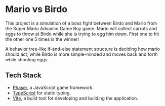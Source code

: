 # Mario vs Birdo
This project is a simulation of a boss fight between Birdo and Mario from the Super Mario Advance Game Boy game. Mario will collect carrots and eggs to throw at Birdo while she is trying to egg him down. First one to hit the other one 5 times is the winner! 

A behavior tree-like if-and-else statement structure is deciding how mario should act, while Birdo is more simple-minded and moves back and forth while shooting eggs.

## Tech Stack

- [Phaser](https://phaser.io/), a JavaScript game framework. 
- [TypeScript](https://www.typescriptlang.org/) for static typing. 
- [Vite](https://vite.dev/), a build tool for developing and building the application. 
